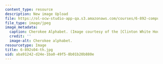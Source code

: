 ```yaml
---
content_type: resource
description: New image Upload
file: https://ol-ocw-studio-app-qa.s3.amazonaws.com/courses/6-892-computational-models-of-discourse-spring-2004/aba91242d24e1ba049f58b01b20b880e_6-892s04-th.jpg
file_type: image/jpeg
image_metadata:
  caption: Cherokee Alphabet. (Image courtesy of the [Clinton White House Web site](http://clinton4.nara.gov/).)
  credit: ''
  image-alt: Cherokee alphabet.
resourcetype: Image
title: 6-892s04-th.jpg
uid: aba91242-d24e-1ba0-49f5-8b01b20b880e
---
```


